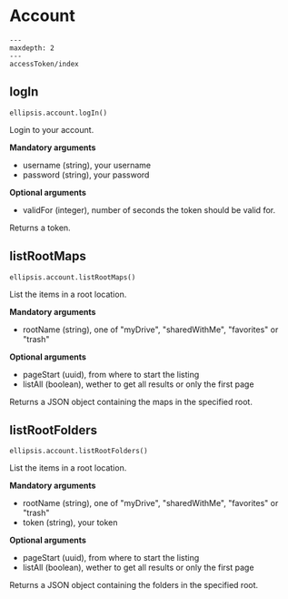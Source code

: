 # Account


```{toctree}
---
maxdepth: 2
---
accessToken/index
```
## logIn

    ellipsis.account.logIn()

Login to your account.

**Mandatory arguments**

- username (string), your username
- password (string), your password

**Optional arguments**

- validFor (integer), number of seconds the token should be valid for.

Returns a token.

## listRootMaps

    ellipsis.account.listRootMaps()

List the items in a root location.

**Mandatory arguments**

- rootName (string), one of "myDrive", "sharedWithMe", "favorites" or "trash"

**Optional arguments**

- pageStart (uuid), from where to start the listing
- listAll (boolean), wether to get all results or only the first page

Returns a JSON object containing the maps in the specified root.

## listRootFolders

    ellipsis.account.listRootFolders()

List the items in a root location.

**Mandatory arguments**

- rootName (string), one of "myDrive", "sharedWithMe", "favorites" or "trash"
- token (string), your token

**Optional arguments**

- pageStart (uuid), from where to start the listing
- listAll (boolean), wether to get all results or only the first page

Returns a JSON object containing the folders in the specified root.
